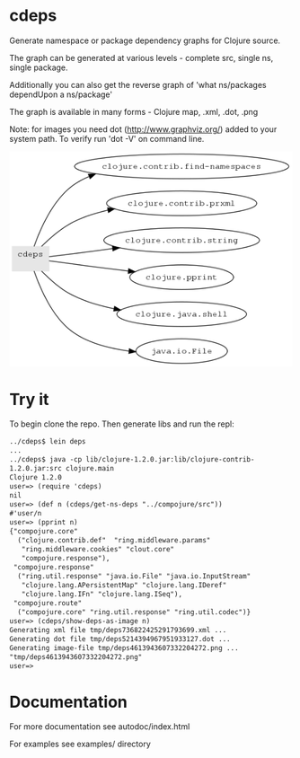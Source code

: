 cdeps
=====

Generate namespace or package dependency graphs for Clojure source.

The graph can be generated at various levels - complete src, single ns, single package.

Additionally you can also get the reverse graph of 'what ns/packages dependUpon a ns/package'

The graph is available in many forms - Clojure map, .xml, .dot, .png

Note: for images you need dot (http://www.graphviz.org/) added to your system path. To verify run 'dot -V' on command line.

![cdeps-0.0.1-ns-deps.png](examples/cdeps-0.0.1-ns-deps.png "Namespace dep graph for cdeps-0.0.1")

Try it
=======

To begin clone the repo. Then generate libs and run the repl:

	../cdeps$ lein deps
	...
	../cdeps$ java -cp lib/clojure-1.2.0.jar:lib/clojure-contrib-1.2.0.jar:src clojure.main
	Clojure 1.2.0
 	user=> (require 'cdeps)
	nil
	user=> (def n (cdeps/get-ns-deps "../compojure/src"))
	#'user/n
    user=> (pprint n)
    {"compojure.core"
      ("clojure.contrib.def"  "ring.middleware.params"
       "ring.middleware.cookies" "clout.core"
       "compojure.response"),
     "compojure.response"
      ("ring.util.response" "java.io.File" "java.io.InputStream"
       "clojure.lang.APersistentMap" "clojure.lang.IDeref"
       "clojure.lang.IFn" "clojure.lang.ISeq"),
     "compojure.route"
      ("compojure.core" "ring.util.response" "ring.util.codec")}
	user=> (cdeps/show-deps-as-image n)
	Generating xml file tmp/deps736822425291793699.xml ...
	Generating dot file tmp/deps5214394967951933127.dot ...
	Generating image-file tmp/deps4613943607332204272.png ...
	"tmp/deps4613943607332204272.png"
	user=> 

Documentation
=============

For more documentation see autodoc/index.html

For examples see examples/ directory
